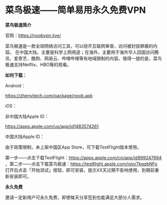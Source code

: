 # 菜鸟极速——简单易用永久免费VPN

**菜鸟极速简介**

官网：https://noobvpn.live/

菜鸟极速是一款全球网络访问工具，可以绕开互联网审查，访问被封锁屏蔽的内容。
在中国大陆，主要是科学上网用途；在海外，主要用于海外华人回国访问腾讯、爱奇艺、酷狗、网易云、哔哩哔哩等有地域限制的内容。值得一提的是，菜鸟极速支持Netflix、HBO等的观看。

**如何下载：**

Android：

https://zhenyitech.com/package/noob.apk

iOS：

非中国大陆Apple ID：

https://apps.apple.com/us/app/id1483574261

中国大陆Apple ID：

由于政策限制，未上架中国区App Store，可下载TestFlight版本使用。

第一步——点击下载TestFlight：https://apps.apple.com/cn/app/id899247664 ，第二步——点击下载菜鸟极速：https://testflight.apple.com/join/7kgqbNFo 打开后点击「开始测试」按钮，即可安装，提示XX天过期不影响使用，到期前重新安装即可。

**永久免费**

邀请一定新用户可永久免费，即使每天分享签到也能满足大部分人需求。

